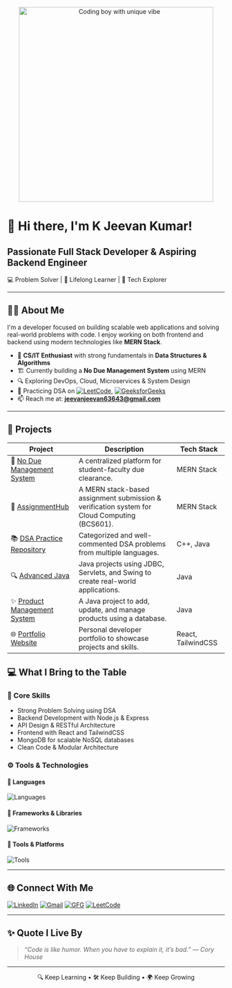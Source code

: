 <p align="center">
  <img src="https://media.giphy.com/media/qgQUggAC3Pfv687qPC/giphy.gif" alt="Coding boy with unique vibe" width="450"/>
</p>


# 👋 Hi there, I'm K Jeevan Kumar!

 ## Passionate Full Stack Developer & Aspiring Backend Engineer
  💻 Problem Solver | 🌱 Lifelong Learner | 💬 Tech Explorer

---

## 🧑‍💻 About Me

I'm a developer focused on building scalable web applications and solving real-world problems with code. I enjoy working on both frontend and backend using modern technologies like **MERN Stack**.

- 💼 **CS/IT Enthusiast** with strong fundamentals in **Data Structures & Algorithms**
- 🏗️ Currently building a **No Due Management System** using MERN
- 🔍 Exploring DevOps, Cloud, Microservices & System Design
- 🧠 Practicing DSA on [![LeetCode](https://img.shields.io/badge/LeetCode-orange?style=flat&logo=leetcode&logoColor=white)](https://leetcode.com/u/kjeevankumar08/), [![GeeksforGeeks](https://img.shields.io/badge/GFG-00FF66?style=flat&logo=geeksforgeeks&logoColor=white)](https://www.geeksforgeeks.org/user/jeevankumar08/)
- 📫 Reach me at: **[jeevanjeevan63643@gmail.com](mailto:jeevanjeevan63643@gmail.com)**

---

## 🚀 Projects

| Project | Description | Tech Stack |
|--------|-------------|------------|
| 🔗 [No Due Management System](https://github.com/KJeevanKumar/no-due-management) | A centralized platform for student-faculty due clearance. | MERN Stack |
| 📘 [AssignmentHub](https://github.com/jeevankumar812/AssignmentHub) | A MERN stack-based assignment submission & verification system for Cloud Computing (BCS601). | MERN Stack |
| 📚 [DSA Practice Repository](https://github.com/jeevankumar812/DSA-Practice---Jeevan) | Categorized and well-commented DSA problems from multiple languages. | C++, Java |
| 🔍 [Advanced Java](https://github.com/jeevankumar812/Advanced-Java) | Java projects using JDBC, Servlets, and Swing to create real-world applications. | Java |
| ✨ [Product Management System](https://github.com/jeevankumar812/Product_Management_System) | A Java project to add, update, and manage products using a database. | Java |
| 🌐 [Portfolio Website](https://github.com/KJeevanKumar/portfolio) | Personal developer portfolio to showcase projects and skills. | React, TailwindCSS |


## 💻 What I Bring to the Table

### 🧠 Core Skills
- Strong Problem Solving using DSA
- Backend Development with Node.js & Express
- API Design & RESTful Architecture
- Frontend with React and TailwindCSS
- MongoDB for scalable NoSQL databases
- Clean Code & Modular Architecture

### ⚙️ Tools & Technologies

#### 📌 Languages
![Languages](https://skillicons.dev/icons?i=js,ts,cpp,java,py,html,css)

#### 🧰 Frameworks & Libraries
![Frameworks](https://skillicons.dev/icons?i=react,nodejs,express,mongodb)

#### 🔧 Tools & Platforms
![Tools](https://skillicons.dev/icons?i=git,github,vscode,postman,vercel)

---

## 🌐 Connect With Me

<p align="left">
  <a href="https://www.linkedin.com/in/k-jeevan-kumar-5b540b266/"><img src="https://img.shields.io/badge/LinkedIn-blue?logo=linkedin&logoColor=white" alt="LinkedIn" /></a>
  <a href="mailto:jeevanjeevan63643@gmail.com"><img src="https://img.shields.io/badge/Gmail-red?logo=gmail&logoColor=white" alt="Gmail" /></a>
  <a href="https://www.geeksforgeeks.org/user/jeevankumar08/"><img src="https://img.shields.io/badge/GFG-00FF66?style=flat&logo=geeksforgeeks&logoColor=white" alt="GFG" /></a>
  <a href="https://leetcode.com/u/kjeevankumar08/"><img src="https://img.shields.io/badge/LeetCode-orange?style=flat&logo=leetcode&logoColor=white" alt="LeetCode" /></a>
</p>

---

## ✨ Quote I Live By

> *“Code is like humor. When you have to explain it, it’s bad.” — Cory House*

---

<p align="center">
  🔍 Keep Learning • 🛠 Keep Building • 🌍 Keep Growing
</p>
